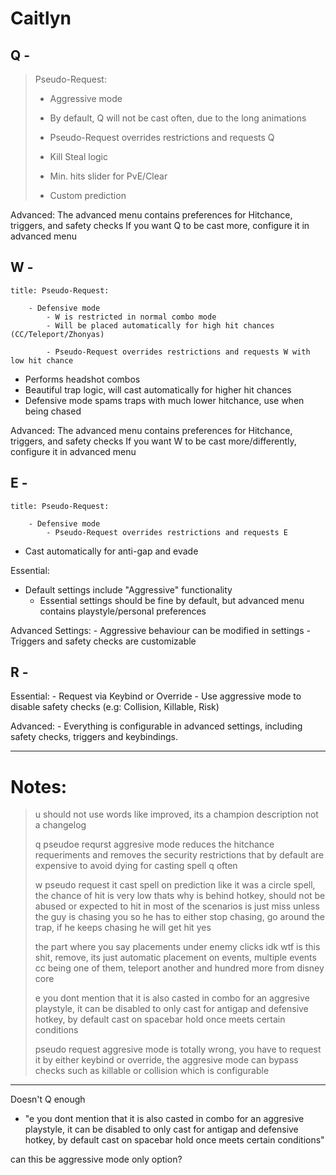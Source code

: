 # Caitlyn

## Q -

>	Pseudo-Request:
>	 - Aggressive mode
>	 - By default, Q will not be cast often, due to the long animations
>	 - Pseudo-Request overrides restrictions and requests Q
>
>
>
>	 - Kill Steal logic
>	 - Min. hits slider for PvE/Clear
>	 - Custom prediction

Advanced:
	The advanced menu contains preferences for Hitchance, triggers, and safety checks
	If you want Q to be cast more, configure it in advanced menu
  
## W -

```ad-tip
title: Pseudo-Request:

	- Defensive mode
		- W is restricted in normal combo mode
		- Will be placed automatically for high hit chances (CC/Teleport/Zhonyas)
		  
		- Pseudo-Request overrides restrictions and requests W with low hit chance

```

- Performs headshot combos
- Beautiful trap logic, will cast automatically for higher hit chances 
- Defensive mode spams traps with much lower hitchance, use when being chased

Advanced:
	The advanced menu contains preferences for Hitchance, triggers, and safety checks
	If you want W to be cast more/differently, configure it in advanced menu


## E -

```ad-tip
title: Pseudo-Request:

	- Defensive mode
		- Pseudo-Request overrides restrictions and requests E

```

- Cast automatically for anti-gap and evade

Essential:
- Default settings include "Aggressive" functionality
	- Essential settings should be fine by default, but advanced menu contains playstyle/personal preferences

Advanced Settings:
	- Aggressive behaviour can be modified in settings
	- Triggers and safety checks are customizable
	  

## R -

Essential:
	- Request via Keybind or Override
	- Use aggressive mode to disable safety checks (e.g: Collision, Killable, Risk)

Advanced:
	- Everything is configurable in advanced settings, including safety checks, triggers and keybindings. 

---

# Notes:

> u should not use words like improved, its a champion description not a changelog
> 
> q pseudoe requrst aggresive mode reduces the hitchance requeriments and removes the security restrictions that by default are expensive to avoid dying for casting spell q often
> 
> w pseudo request it cast spell on prediction like it was a circle spell, the chance of hit is very low thats why is behind hotkey, should not be abused or expected to hit in most of the scenarios is just miss unless the guy is chasing you so he has to either stop chasing, go around the trap, if he keeps chasing he will get hit yes
> 
> the part where you say placements under enemy clicks idk wtf is this shit, remove, its just automatic placement on events, multiple events cc being one of them, teleport another and hundred more from disney core
> 
> e you dont mention that it is also casted in combo for an aggresive playstyle, it can be disabled to only cast for antigap and defensive hotkey, by default cast on spacebar hold once meets certain conditions
> 
> pseudo request aggresive mode is totally wrong, you have to request it by either keybind or override, the aggresive mode can bypass checks such as killable or collision which is configurable

---
Doesn't Q enough

- "e you dont mention that it is also casted in combo for an aggresive playstyle, it can be disabled to only cast for antigap and defensive hotkey, by default cast on spacebar hold once meets certain conditions"

can this be aggressive mode only option?

